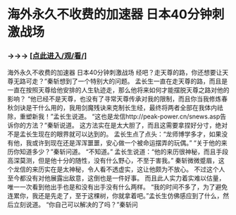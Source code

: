 # 海外永久不收费的加速器 日本40分钟刺激战场

### →→→ <a href="http://3t3e.com/index.html">[点此进入/观/看/]</a>

海外永久不收费的加速器 日本40分钟刺激战场
经吧？走天尊的路，你还想要让天尊无路可走？”秦斩想到了一个特别大的问题。
    孟长生一直在走天尊的路，而且是一直在按照天尊给他安排的人生轨迹走，那么他将来如何才能摆脱天尊之路对他的影响？
    “他已经不是天尊，也没有了寻常天尊传承对我的限制，而且你当我修炼春秋剑诀是干什么用的，我用剑魔残诀来克制长生经，最终将两者全部在我体内祛除，重塑新我！”孟长生说道。
    “这也是龙信http://peak-power.cn/snews.asp告诉你的方法？”秦斩说道。
    这方法实在是太大胆了，而且这需要拿捏好分寸，绝对不是孟长生现在的眼界就可以达到的。
    孟长生点了点头：“龙师博学多才，如果没有他，我或许到现在还是浑浑噩噩，安心做一个被命运摆弄的玩偶。”
    “关于他的来历你知道多少？”秦斩问道。
    “不知道。”
    孟长生说道：“他的来历很神秘，而且手段高深莫测，但是他十分的随性，没有什么野心，不至于害我。”
    秦斩微微蹙眉，这个龙信的来历实在是太神秘，令人看不透虚实，这让他颇为不放心。
    不过这个人至今都没有对他展露出敌意，这倒也是一件好事。
    而且此人实力着实难以估量，唯一一次看到他出手也是和没有出手没有什么两样。
    “我的时间不多了，为了避免连累你，我还是先走了，至于这棵树，你就拿着吧。”孟长生仿佛感应到了什么，然后立刻说道。
    “你自己可以解决的了吗？”秦斩问
